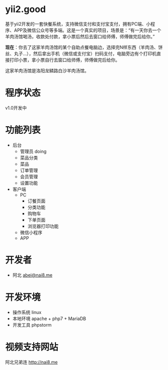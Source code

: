 yii2.good
============================
基于yii2开发的一套快餐系统，支持微信支付和支付宝支付，拥有PC端、小程序、APP及微信公众号等多端。这是一个真实的项目，场景是：“有一天你去一个羊肉汤馆喝汤，收款处付款，拿小票后然后去窗口给师傅，师傅做完后给你。”

**现在**：你去了这家羊肉汤馆的某个自助点餐电脑边，选择完N样东西（羊肉汤、饼丝、丸子...），然后拿出手机（微信或支付宝）扫码支付，电脑旁边有个打印机直接打印小票，拿小票自行去窗口给师傅，师傅做完后给你。

这家羊肉汤馆是洛阳龙鳞路白沙羊肉汤馆。

# 程序状态
v1.0开发中

# 功能列表
- 后台
  - 管理员 doing
  - 菜品分类
  - 菜品
  - 订单管理
  - 会员管理
  - 设置功能
- 客户端
  - PC
    - 订餐页面
    - 分类功能
    - 购物车
    - 下单页面
    - 浏览器打印功能
  - 微信小程序
  - APP

# 开发者
- 阿北 <abei@nai8.me>

# 开发环境
- 操作系统 linux
- 本地环境 apache + php7 + MariaDB
- 开发工具 phpstorm

# 视频支持网站
阿北兄弟连 http://nai8.me
